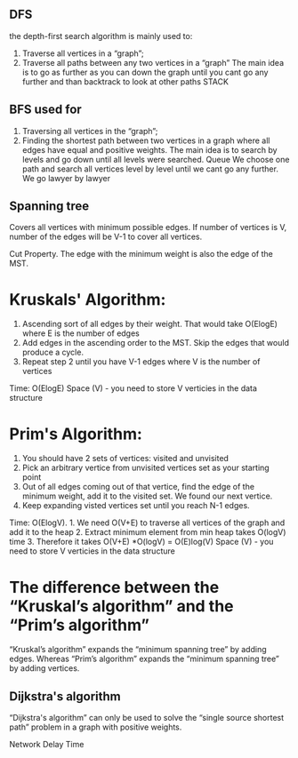 ## DFS
the depth-first search algorithm is mainly used to:
1) Traverse all vertices in a “graph”;
2) Traverse all paths between any two vertices in a “graph”
The main idea is to go as further as you can down the graph until you cant go any further and than backtrack  to look at other paths
STACK


## BFS used for
1) Traversing all vertices in the “graph”;
2) Finding the shortest path between two vertices in a graph where all edges have equal and positive weights.
The main idea is to search by levels and go down until all levels were searched.
Queue
We choose one path and search all vertices level by level until we cant go any further. We go lawyer by lawyer


## Spanning tree
Covers all vertices with minimum possible edges.
If number of vertices is V, number of the edges will be V-1 to cover all vertices.

Cut Property. 
The edge with the minimum weight is also the edge of the MST.

# Kruskals' Algorithm:
1) Ascending sort of all edges by their weight. That would take O(ElogE)  where E is the number of edges
2) Add edges in the ascending order to the MST. Skip the edges that would produce a cycle.
3) Repeat step 2 until you have V-1 edges where V is the number of vertices

Time: O(ElogE)
Space (V) - you need to store V verticies in the data structure

# Prim's Algorithm:
1. You should have 2 sets of vertices: visited and unvisited
2. Pick an arbitrary vertice from unvisited vertices set as your starting point
3. Out of all edges coming out of that vertice, find the edge of the minimum weight, add it to the visited set. We found our next vertice.
4. Keep expanding visted vertices set until you reach N-1 edges.

Time: O(ElogV). 
    1. We need O(V+E) to traverse all vertices of the graph and add it to the heap
    2. Extract minimum element from min heap takes O(logV) time
    3. Therefore it takes O(V+E) *O(logV) = O(E)log(V)
Space (V) - you need to store V verticies in the data structure
# The difference between the “Kruskal’s algorithm” and the “Prim’s algorithm”
“Kruskal’s algorithm” expands the “minimum spanning tree” by adding edges. 
Whereas “Prim’s algorithm” expands the “minimum spanning tree” by adding vertices.


## Dijkstra's algorithm
“Dijkstra's algorithm” can only be used to solve the “single source shortest path” problem in a graph with 
positive weights.

Network Delay Time